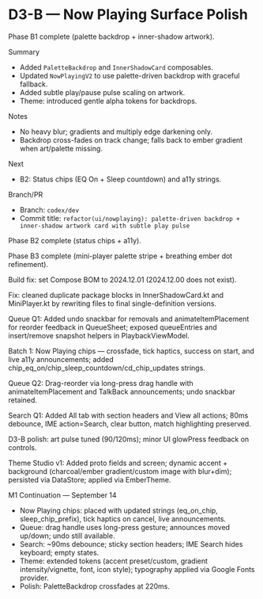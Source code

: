 # D3-B — Now Playing Surface Polish

Phase B1 complete (palette backdrop + inner-shadow artwork).

Summary
- Added `PaletteBackdrop` and `InnerShadowCard` composables.
- Updated `NowPlayingV2` to use palette-driven backdrop with graceful fallback.
- Added subtle play/pause pulse scaling on artwork.
- Theme: introduced gentle alpha tokens for backdrops.

Notes
- No heavy blur; gradients and multiply edge darkening only.
- Backdrop cross-fades on track change; falls back to ember gradient when art/palette missing.

Next
- B2: Status chips (EQ On + Sleep countdown) and a11y strings.

Branch/PR
- Branch: `codex/dev`
- Commit title: `refactor(ui/nowplaying): palette-driven backdrop + inner-shadow artwork card with subtle play pulse`

Phase B2 complete (status chips + a11y).

Phase B3 complete (mini-player palette stripe + breathing ember dot refinement).

Build fix: set Compose BOM to 2024.12.01 (2024.12.00 does not exist).

Fix: cleaned duplicate package blocks in InnerShadowCard.kt and MiniPlayer.kt by rewriting files to final single-definition versions.

Queue Q1: Added undo snackbar for removals and animateItemPlacement for reorder feedback in QueueSheet; exposed queueEntries and insert/remove snapshot helpers in PlaybackViewModel.

Batch 1: Now Playing chips — crossfade, tick haptics, success on start, and live a11y announcements; added chip_eq_on/chip_sleep_countdown/cd_chip_updates strings.

Queue Q2: Drag-reorder via long-press drag handle with animateItemPlacement and TalkBack announcements; undo snackbar retained.

Search Q1: Added All tab with section headers and View all actions; 80ms debounce, IME action=Search, clear button, match highlighting preserved.

D3-B polish: art pulse tuned (90/120ms); minor UI glowPress feedback on controls.

Theme Studio v1: Added proto fields and screen; dynamic accent + background (charcoal/ember gradient/custom image with blur+dim); persisted via DataStore; applied via EmberTheme.

M1 Continuation — September 14
- Now Playing chips: placed with updated strings (eq_on_chip, sleep_chip_prefix), tick haptics on cancel, live announcements.
- Queue: drag handle uses long-press gesture; announces moved up/down; undo still available.
- Search: ~90ms debounce; sticky section headers; IME Search hides keyboard; empty states.
- Theme: extended tokens (accent preset/custom, gradient intensity/vignette, font, icon style); typography applied via Google Fonts provider.
- Polish: PaletteBackdrop crossfades at 220ms.
